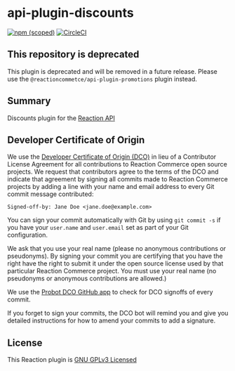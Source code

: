 # api-plugin-discounts

[![npm (scoped)](https://img.shields.io/npm/v/@reactioncommerce/api-plugin-discounts.svg)](https://www.npmjs.com/package/@reactioncommerce/api-plugin-discounts)
[![CircleCI](https://circleci.com/gh/reactioncommerce/api-plugin-discounts.svg?style=svg)](https://circleci.com/gh/reactioncommerce/api-plugin-discounts)

## This repository is deprecated
This plugin is deprecated and will be removed in a future release. Please use the `@reactioncommetce/api-plugin-promotions` plugin instead.
## Summary

Discounts plugin for the [Reaction API](https://github.com/reactioncommerce/reaction)

## Developer Certificate of Origin
We use the [Developer Certificate of Origin (DCO)](https://developercertificate.org/) in lieu of a Contributor License Agreement for all contributions to Reaction Commerce open source projects. We request that contributors agree to the terms of the DCO and indicate that agreement by signing all commits made to Reaction Commerce projects by adding a line with your name and email address to every Git commit message contributed:
```
Signed-off-by: Jane Doe <jane.doe@example.com>
```

You can sign your commit automatically with Git by using `git commit -s` if you have your `user.name` and `user.email` set as part of your Git configuration.

We ask that you use your real name (please no anonymous contributions or pseudonyms). By signing your commit you are certifying that you have the right have the right to submit it under the open source license used by that particular Reaction Commerce project. You must use your real name (no pseudonyms or anonymous contributions are allowed.)

We use the [Probot DCO GitHub app](https://github.com/apps/dco) to check for DCO signoffs of every commit.

If you forget to sign your commits, the DCO bot will remind you and give you detailed instructions for how to amend your commits to add a signature.

## License
This Reaction plugin is [GNU GPLv3 Licensed](./LICENSE.md)
